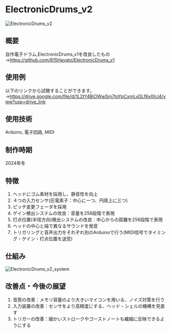 # ElectronicDrums_v2

![ElectronicDrums_v2](https://github.com/user-attachments/assets/e0eed7ac-79a3-4384-800b-0ae96cfe2dc1)

## 概要
自作電子ドラム,ElectronicDrums_v1を改良したもの  
→https://github.com/815Hayato/ElectronicDrums_v1

## 使用例
以下のリンクから試聴することができます。  
→https://drive.google.com/file/d/1L2tY4BiOWwSm7toYpCxmLvDLf6x0IrJ4/view?usp=drive_link

## 使用技術
Arduino, 電子回路, MIDI

## 制作時期
2024年冬

## 特徴
1. ヘッドにゴム素材を採用し、静音性を向上
2. ４つの入力センサ(圧電素子：中心に一つ、円周上に三つ)
3. ピッチ変更フェーダを採用
4. ゲイン検出システムの改良：音量を256段階で表現
5. 打点位置(半径方向)検出システムの改良：中心からの距離を256段階で表現
6. ヘッドの中心と端で異なるサウンドを発音
7. トリガリングと音声出力をそれぞれ別のArduinoで行う(MIDI信号でタイミング・ゲイン・打点位置を送受)

## 仕組み
![ElectronicDrums_v2_system](https://github.com/user-attachments/assets/175ca9ec-9537-4ef3-b0e6-87c1c8df2f49)

## 改善点・今後の展望
1. 音質の改善：メモリ容量のより大きいマイコンを用いる、ノイズ対策を行う
2. 入力装置の改善：センサをより高精度にする、ヘッド・シェルの機構を見直す
3. トリガーの改善：細かいストロークやゴーストノートも繊細に反映できるようにする
